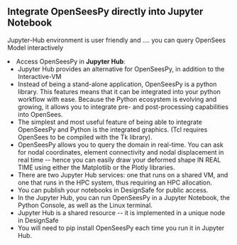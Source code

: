 ## Integrate OpenSeesPy directly into Jupyter Notebook

Jupyter-Hub environment is user friendly and .... 
you can query OpenSees Model interactively

<li>Access OpenSeesPy in <b>Jupyter Hub</b>:
    <ul>
        <li>Jupyter Hub provides an alternative for OpenSeesPy, in addition to the Interactive-VM</li>
        <li>Instead of being a stand-alone application, OpenSeesPy is a python library. This features means that it can be integrated into your python workflow with ease. Because the Python ecosystem is evolving and growing, it allows you to integrate pre- and post-processing capabilities into OpenSees.</li>
        <li>The simplest and most useful feature of being able to integrate OpenSeesPy and Python is the integrated graphics. (Tcl requires OpenSees to be compiled with the Tk library).</li>
        <li>OpenSeesPy allows you to query the domain in real-time. You can ask for nodal coordinates, element connectivity and nodal displacement in real time -- hence you can easily draw your deformed shape IN REAL TIME using either the Matplotlib or the Plotly libraries.</li>
        <li>There are two Jupyter Hub services: one that runs on a shared VM, and one that runs in the HPC system, thus requiring an HPC allocation.</li>
        <li>You can publish your notebooks in DesignSafe for public access.</li>
        <li>In the Jupyter Hub, you can run OpenSeesPy in a Jupyter Notebook, the Python Console, as well as the Linux terminal.</li>
        <li>Jupyter Hub is a shared resource -- it is implemented in a unique node in DesignSafe</li>
        <li>You will need to pip install OpenSeesPy each time you run it in Jupyter Hub.</li>
    </ul>
</li>
